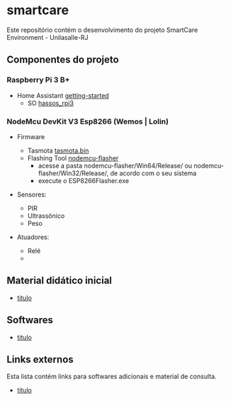 # smartcare
Este repositório contém o desenvolvimento do projeto SmartCare Environment - Unilasalle-RJ

## Componentes do projeto

### Raspberry Pi 3 B+
- Home Assistant [getting-started](https://www.home-assistant.io/getting-started/)
  - SO [hassos_rpi3](https://github.com/home-assistant/operating-system/releases/download/4.11/hassos_rpi3-64-4.11.img.gz)
  
### NodeMcu DevKit V3 Esp8266 (Wemos | Lolin)
- Firmware
  - Tasmota [tasmota.bin](https://github.com/arendst/Tasmota/releases/download/v8.3.1/tasmota-BR.bin)
  - Flashing Tool [nodemcu-flasher](https://github.com/nodemcu/nodemcu-flasher/archive/master.zip)
    - acesse a pasta nodemcu-flasher/Win64/Release/ ou nodemcu-flasher/Win32/Release/, de acordo com o seu sistema
    - execute o ESP8266Flasher.exe

- Sensores: 
    - PIR
    - Ultrassônico
    - Peso
- Atuadores:
    - Relé 
    - 

## Material didático inicial

- [titulo](link)

## Softwares

- [titulo](link)

## Links externos

Esta lista contém links para softwares adicionais e material de consulta.

- [titulo](link)

